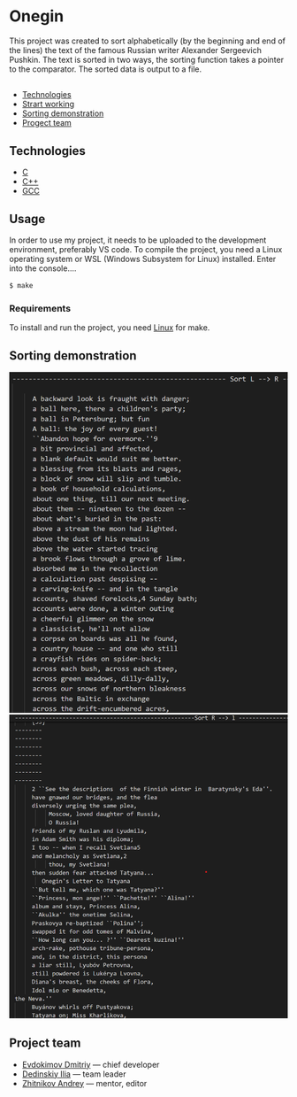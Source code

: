 # Onegin 
This project was created to sort alphabetically (by the beginning and end of the lines) the text of the famous Russian writer Alexander Sergeevich Pushkin. The text is sorted in two ways, the sorting function takes a pointer to the comparator. The sorted data is output to a file.

## 
- [Technologies](#technologies)
- [Strart working](#start-worcing)
- [Sorting demonstration](#start-worcing)
- [Progect team](#progect-team)

## Technologies
- [C](https://www.w3schools.com/c/c_intro.php)
- [C++](https://www.w3schools.com/cpp/cpp_intro.asp)
- [GCC](https://gcc.gnu.org/)


## Usage
In order to use my project, it needs to be uploaded to the development environment, preferably VS code. To compile the project, you need a Linux operating system or WSL (Windows Subsystem for Linux) installed. Enter into the console....
```sh
$ make
```

### Requirements
To install and run the project, you need [Linux](https://www.linux.org/) for make.

## Sorting demonstration

![Demonstration sorting](imgs/img1.png)
![Demonstration sorting](imgs/img2.png)




## Project team
- [Evdokimov Dmitriy](https://t.me/Ev_dima) — chief developer
- [Dedinskiy Ilia](https://vk.com/ded32_ru) — team leader
- [Zhitnikov Andrey](https://t.me/azhkov) — mentor, editor